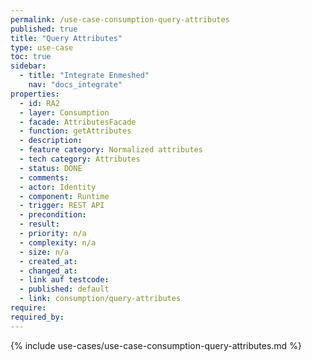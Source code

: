 ```yaml
---
permalink: /use-case-consumption-query-attributes
published: true
title: "Query Attributes"
type: use-case
toc: true
sidebar:
  - title: "Integrate Enmeshed"
    nav: "docs_integrate"
properties:
  - id: RA2
  - layer: Consumption
  - facade: AttributesFacade
  - function: getAttributes
  - description:
  - feature category: Normalized attributes
  - tech category: Attributes
  - status: DONE
  - comments:
  - actor: Identity
  - component: Runtime
  - trigger: REST API
  - precondition:
  - result:
  - priority: n/a
  - complexity: n/a
  - size: n/a
  - created_at:
  - changed_at:
  - link auf testcode:
  - published: default
  - link: consumption/query-attributes
require:
required_by:
---
```


{% include use-cases/use-case-consumption-query-attributes.md %}
